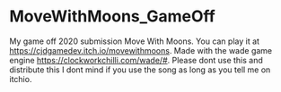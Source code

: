 # MoveWithMoons_GameOff
My game off 2020 submission Move With Moons. You can play it at https://cjdgamedev.itch.io/movewithmoons. Made with the wade game engine https://clockworkchilli.com/wade/#.
Please dont use this and distribute this I dont mind if you use the song as long as you tell me on itchio.
